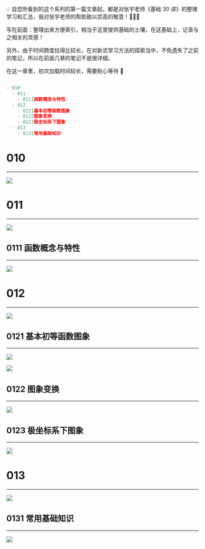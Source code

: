 💡 自您所看到的这个系列的第一篇文章起，都是对张宇老师《基础 30 讲》的整理学习和汇总，我对张宇老师的帮助致以崇高的敬意！🌹🌹🌹

写在前面：整理出来方便索引，相当于这里提供基础的土壤，在这基础上，记录与之相关的灵感！

另外，由于时间跨度拉得比较长，在对新式学习方法的探索当中，不免遗失了之前的笔记，所以在前面几章的笔记不是很详细。

在这一章里，初次加载时间较长，需要耐心等待 🌹

```javascript

- 010
  - 011
    - 0111函数概念与特性
  - 012
    - 0121基本初等函数图象
    - 0122图象变换
    - 0123极坐标系下图象
  - 013
    - 0131常用基础知识
```

# 010

---

![](https://bu.dusays.com/2023/09/12/650053397b0f1.png)

# 011

---

![](https://bu.dusays.com/2023/09/12/6500533e9aed2.png)

## 0111 函数概念与特性

---

![](https://bu.dusays.com/2023/09/12/65005349220df.png)

# 012

---

![](https://bu.dusays.com/2023/09/12/650053789d245.png)

## 0121 基本初等函数图象

---

![](https://bu.dusays.com/2023/09/12/6500539b3b5e2.png)

![](https://bu.dusays.com/2023/09/12/650053ba6a75b.png)

## 0122 图象变换

---

![](https://bu.dusays.com/2023/09/12/650053c69b26b.png)

## 0123 极坐标系下图象

---

![](https://bu.dusays.com/2023/09/12/650053ca78c05.png)

# 013

---

![](https://bu.dusays.com/2023/09/12/650053cd13684.png)

## 0131 常用基础知识

---

![](https://bu.dusays.com/2023/09/12/650053d31e717.png)
